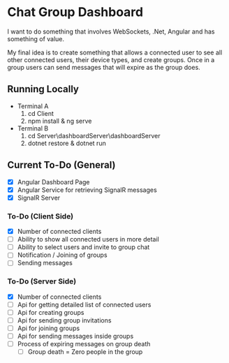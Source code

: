 # Chat Group Dashboard
I want to do something that involves WebSockets, .Net, Angular and has something of value.

My final idea is to create something that allows a connected user to see all other connected users, their device types, and create groups. Once in a group users can send messages that will expire as the group does.


## Running Locally
- Terminal A
    1) cd Client
    2) npm install & ng serve
- Terminal B
    1) cd Server\dashboardServer\dashboardServer
    2) dotnet restore & dotnet run

## Current To-Do (General)
- [x] Angular Dashboard Page
- [x] Angular Service for retrieving SignalR messages
- [x] SignalR Server 
### To-Do (Client Side)
- [x] Number of connected clients
- [ ] Ability to show all connected users in more detail
- [ ] Ability to select users and invite to group chat
- [ ] Notification / Joining of groups
- [ ] Sending messages
### To-Do (Server Side)
- [x] Number of connected clients
- [ ] Api for getting detailed list of connected users
- [ ] Api for creating groups
- [ ] Api for sending group invitations
- [ ] Api for joining groups
- [ ] Api for sending messages inside groups
- [ ] Process of expiring messages on group death
    - [ ] Group death = Zero people in the group
